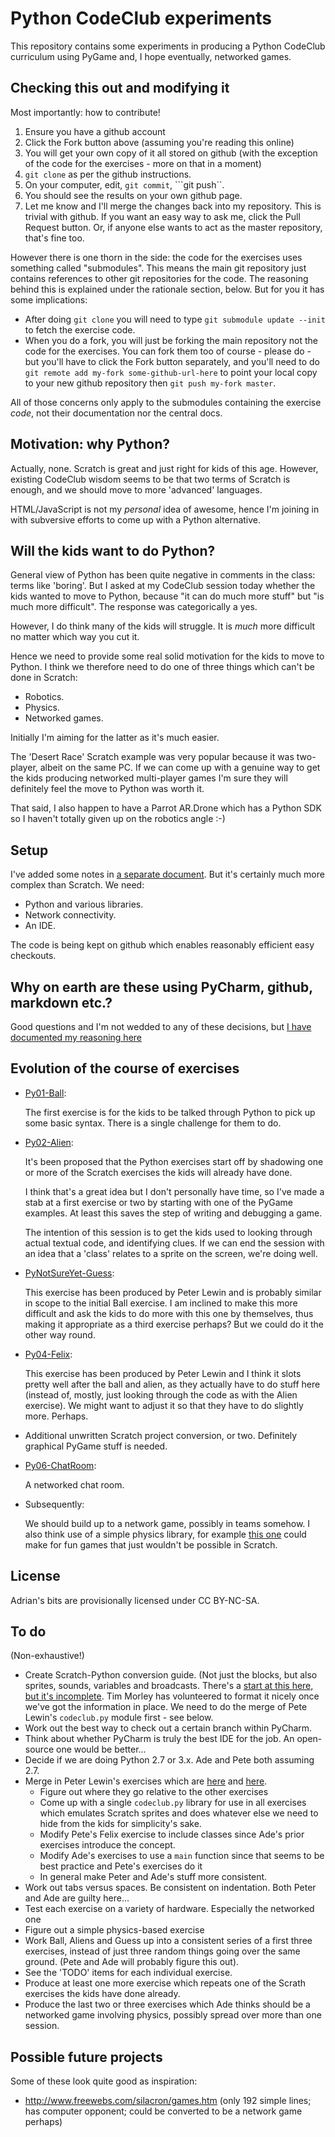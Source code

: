 Python CodeClub experiments
============================

This repository contains some experiments in producing a Python CodeClub curriculum
using PyGame and, I hope eventually, networked games.

Checking this out and modifying it
-------------------

Most importantly: how to contribute!

1. Ensure you have a github account
2. Click the Fork button above (assuming you're reading this online)
3. You will get your own copy of it all stored on github (with the exception of the code for the exercises - more on that in a moment)
4. ```git clone``` as per the github instructions.
5. On your computer, edit, ```git commit```, ```git push``.
6. You should see the results on your own github page.
7. Let me know and I'll merge the changes back into my repository. This is trivial with github. If you want an easy way to ask me, click the Pull Request button. Or, if anyone else wants to act as the master repository, that's fine too.

However there is one thorn in the side: the code for the exercises uses something called "submodules". This means the main git repository just contains references to other git repositories for the code. The reasoning behind this is explained under the rationale section, below. But for you it has some implications:
* After doing ```git clone``` you will need to type ```git submodule update --init``` to fetch the exercise code.
* When you do a fork, you will just be forking the main repository not the code for the exercises. You can fork them too of course - please do - but you'll have to click the Fork button separately, and you'll need to do ```git remote add my-fork some-github-url-here``` to point your local copy to your new github repository then ```git push my-fork master```.

All of those concerns only apply to the submodules containing the exercise _code_, not their documentation nor the central docs.

Motivation: why Python?
---------

Actually, none. Scratch is great and just right for kids of this age. However, existing CodeClub wisdom seems to be that two terms of Scratch is enough, and we should move to more 'advanced' languages.

HTML/JavaScript is not my _personal_ idea of awesome, hence I'm joining in with subversive efforts to come up with a Python alternative.

Will the kids want to do Python?
------------------------

General view of Python has been quite negative in comments in the class: terms like 'boring'. But I asked at my CodeClub session today whether the kids wanted to move to Python, because "it can do much more stuff" but "is much more difficult". The response was categorically a yes.

However, I do think many of the kids will struggle. It is _much_ more difficult no matter which way you cut it.

Hence we need to provide some real solid motivation for the kids to move to Python. I think we therefore need to do one of three things which can't be done in Scratch:

* Robotics.
* Physics.
* Networked games.

Initially I'm aiming for the latter as it's much easier.

The 'Desert Race' Scratch example was very popular because it was two-player, albeit on the same PC. If we can come up with a genuine way to get the kids producing networked multi-player games I'm sure they will definitely feel the move to Python was worth it.

That said, I also happen to have a Parrot AR.Drone which has a Python SDK so I haven't totally given up on the robotics angle :-)

Setup
------

I've added some notes in [a separate document](setup/setup.md). But it's certainly much more complex than Scratch. We need:

* Python and various libraries.
* Network connectivity.
* An IDE.

The code is being kept on github which enables reasonably efficient easy checkouts.

Why on earth are these using PyCharm, github, markdown etc.?
---------------------------------------
Good questions and I'm not wedded to any of these decisions, but [I have documented my reasoning here](setup/rationale.md)


Evolution of the course of exercises
---------------------------------------

* [Py01-Ball](exercises/Py01-Ball/docs/README.md):

  The first exercise is for the kids to be talked through Python to pick up some basic syntax. There is a single challenge for them to do.

* [Py02-Alien](exercises/Py02-Alien/docs/README.md):

  It's been proposed that the Python exercises start off by shadowing one or more of the Scratch exercises the kids will already have done.

  I think that's a great idea but I don't personally have time, so I've made a stab at a first exercise or two by starting with one of the PyGame examples. At least this saves the step of writing and debugging a game.

	The intention of this session is to get the kids used to looking through actual textual code, and identifying clues. If we can end the session with an idea that a 'class' relates to a sprite on the screen, we're doing well.

* [PyNotSureYet-Guess](exercises/PyNotSureYet-Guess/README.md):

  This exercise has been produced by Peter Lewin and is probably similar in scope to the initial Ball exercise. I am inclined to make this more difficult and ask the kids to do more with this one by themselves, thus making it appropriate as a third exercise perhaps? But we could do it the other way round.

* [Py04-Felix](exercises/Py04-Felix/docs/README.md):

  This exercise has been produced by Peter Lewin and I think it slots pretty well after the ball and alien, as they actually have to do stuff here (instead of, mostly, just looking through the code as with the Alien exercise). We might want to adjust it so that they have to do slightly more. Perhaps.

* Additional unwritten Scratch project conversion, or two. Definitely graphical PyGame stuff is needed.

* [Py06-ChatRoom](exercises/Py06-ChatRoom/docs/README.md):

  A networked chat room.

* Subsequently:

  We should build up to a network game, possibly in teams somehow. I also think use of a simple physics library, for example [this one](http://www.petercollingridge.co.uk/pygame-physics-simulation) could make for fun games that just wouldn't be possible in Scratch.

License 
-------

Adrian's bits are provisionally licensed under CC BY-NC-SA.

To do
------

(Non-exhaustive!)

* Create Scratch-Python conversion guide. (Not just the blocks, but also sprites, sounds, variables and broadcasts. There's a [start at this here, but it's incomplete](docs/scratch-python-cheatsheet/README.md). Tim Morley has volunteered to format it nicely once we've got the information in place. We need to do the merge of Pete Lewin's ```codeclub.py``` module first - see below.
* Work out the best way to check out a certain branch within PyCharm.
* Think about whether PyCharm is truly the best IDE for the job. An open-source one would be better...
* Decide if we are doing Python 2.7 or 3.x. Ade and Pete both assuming 2.7.
* Merge in Peter Lewin's exercises which are [here](exercises/PyNotSureYet-Guess/README.md) and [here](exercises/PyNotSureYet-Felix_Tutorial/README.md).
  * Figure out where they go relative to the other exercises
  * Come up with a single ```codeclub.py``` library for use in all exercises which emulates Scratch sprites and does whatever else we need to hide from the kids for simplicity's sake.
  * Modify Pete's Felix exercise to include classes since Ade's prior exercises introduce the concept.
  * Modify Ade's exercises to use a ```main``` function since that seems to be best practice and Pete's exercises do it
  * In general make Peter and Ade's stuff more consistent.
* Work out tabs versus spaces. Be consistent on indentation. Both Peter and Ade are guilty here...
* Test each exercise on a variety of hardware. Especially the networked one
* Figure out a simple physics-based exercise
* Work Ball, Aliens and Guess up into a consistent series of a first three exercises, instead of just three random things going over the same ground. (Pete and Ade will probably figure this out).
* See the 'TODO' items for each individual exercise.
* Produce at least one more exercise which repeats one of the Scrath exercises the kids have done already.
* Produce the last two or three exercises which Ade thinks should be a networked game involving physics, possibly spread over more than one session.

Possible future projects
---------------

Some of these look quite good as inspiration:
* http://www.freewebs.com/silacron/games.htm (only 192 simple lines; has computer opponent; could be converted to be a network game perhaps)


